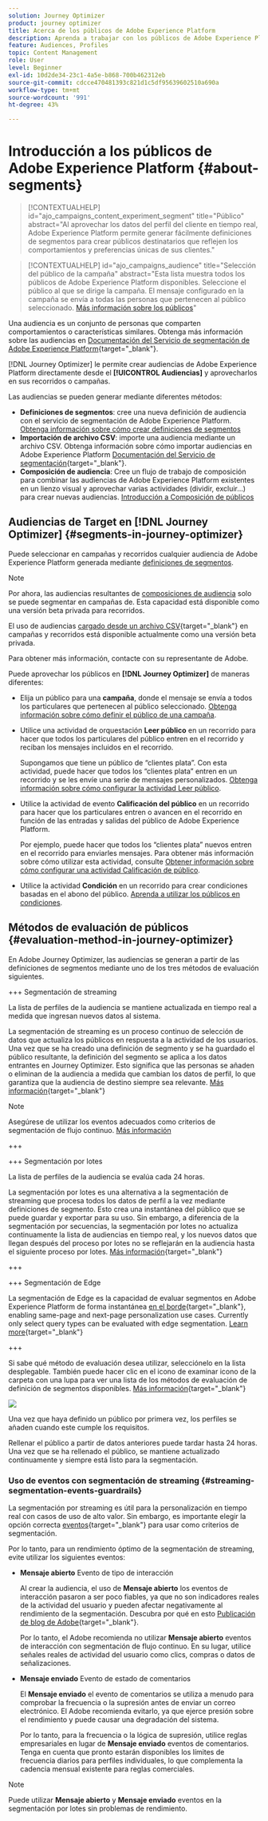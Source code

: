 ```yaml
---
solution: Journey Optimizer
product: journey optimizer
title: Acerca de los públicos de Adobe Experience Platform
description: Aprenda a trabajar con los públicos de Adobe Experience Platform
feature: Audiences, Profiles
topic: Content Management
role: User
level: Beginner
exl-id: 10d2de34-23c1-4a5e-b868-700b462312eb
source-git-commit: cdcce470481393c821d1c5df95639602510a690a
workflow-type: tm+mt
source-wordcount: '991'
ht-degree: 43%

---
```


# Introducción a los públicos de Adobe Experience Platform {#about-segments}

>[!CONTEXTUALHELP]
>id="ajo_campaigns_content_experiment_segment"
>title="Público"
>abstract="Al aprovechar los datos del perfil del cliente en tiempo real, Adobe Experience Platform permite generar fácilmente definiciones de segmentos para crear públicos destinatarios que reflejen los comportamientos y preferencias únicas de sus clientes."

>[!CONTEXTUALHELP]
>id="ajo_campaigns_audience"
>title="Selección del público de la campaña"
>abstract="Esta lista muestra todos los públicos de Adobe Experience Platform disponibles. Seleccione el público al que se dirige la campaña. El mensaje configurado en la campaña se envía a todas las personas que pertenecen al público seleccionado. [Más información sobre los públicos](../audience/about-audiences.md)"

Una audiencia es un conjunto de personas que comparten comportamientos o características similares. Obtenga más información sobre las audiencias en [Documentación del Servicio de segmentación de Adobe Experience Platform](https://experienceleague.adobe.com/docs/experience-platform/segmentation/home.html?lang=es){target="_blank"}.

[!DNL Journey Optimizer] le permite crear audiencias de Adobe Experience Platform directamente desde el **[!UICONTROL Audiencias]** y aprovecharlos en sus recorridos o campañas.

Las audiencias se pueden generar mediante diferentes métodos:

* **Definiciones de segmentos**: cree una nueva definición de audiencia con el servicio de segmentación de Adobe Experience Platform. [Obtenga información sobre cómo crear definiciones de segmentos](creating-a-segment-definition.md)
* **Importación de archivo CSV**: importe una audiencia mediante un archivo CSV. Obtenga información sobre cómo importar audiencias en Adobe Experience Platform [Documentación del Servicio de segmentación](https://experienceleague.adobe.com/docs/experience-platform/segmentation/ui/overview.html#import-audience){target="_blank"}.
* **Composición de audiencia**: Cree un flujo de trabajo de composición para combinar las audiencias de Adobe Experience Platform existentes en un lienzo visual y aprovechar varias actividades (dividir, excluir...) para crear nuevas audiencias. [Introducción a Composición de públicos](get-started-audience-orchestration.md)

## Audiencias de Target en [!DNL Journey Optimizer] {#segments-in-journey-optimizer}

Puede seleccionar en campañas y recorridos cualquier audiencia de Adobe Experience Platform generada mediante [definiciones de segmentos](../audience/creating-a-segment-definition.md).

>[!NOTE]
>
>Por ahora, las audiencias resultantes de [composiciones de audiencia](../audience/get-started-audience-orchestration.md) solo se puede segmentar en campañas de. Esta capacidad está disponible como una versión beta privada para recorridos.
>
>El uso de audiencias [cargado desde un archivo CSV](https://experienceleague.adobe.com/docs/experience-platform/segmentation/ui/overview.html#import-audience){target="_blank"} en campañas y recorridos está disponible actualmente como una versión beta privada.
>
>Para obtener más información, contacte con su representante de Adobe.

Puede aprovechar los públicos en **[!DNL Journey Optimizer]** de maneras diferentes:

* Elija un público para una **campaña**, donde el mensaje se envía a todos los particulares que pertenecen al público seleccionado. [Obtenga información sobre cómo definir el público de una campaña](../campaigns/create-campaign.md#define-the-audience-audience).

* Utilice una actividad de orquestación **Leer público** en un recorrido para hacer que todos los particulares del público entren en el recorrido y reciban los mensajes incluidos en el recorrido.

  Supongamos que tiene un público de “clientes plata”. Con esta actividad, puede hacer que todos los “clientes plata” entren en un recorrido y se les envíe una serie de mensajes personalizados. [Obtenga información sobre cómo configurar la actividad Leer público](../building-journeys/read-audience.md#configuring-segment-trigger-activity).

* Utilice la actividad de evento **Calificación del público** en un recorrido para hacer que los particulares entren o avancen en el recorrido en función de las entradas y salidas del público de Adobe Experience Platform.

  Por ejemplo, puede hacer que todos los “clientes plata” nuevos entren en el recorrido para enviarles mensajes. Para obtener más información sobre cómo utilizar esta actividad, consulte [Obtener información sobre cómo configurar una actividad Calificación de público](../building-journeys/audience-qualification-events.md).

* Utilice la actividad **Condición** en un recorrido para crear condiciones basadas en el abono del público. [Aprenda a utilizar los públicos en condiciones](../building-journeys/condition-activity.md#using-a-segment).

## Métodos de evaluación de públicos {#evaluation-method-in-journey-optimizer}

En Adobe Journey Optimizer, las audiencias se generan a partir de las definiciones de segmentos mediante uno de los tres métodos de evaluación siguientes.

+++ Segmentación de streaming

La lista de perfiles de la audiencia se mantiene actualizada en tiempo real a medida que ingresan nuevos datos al sistema.

La segmentación de streaming es un proceso continuo de selección de datos que actualiza los públicos en respuesta a la actividad de los usuarios. Una vez que se ha creado una definición de segmento y se ha guardado el público resultante, la definición del segmento se aplica a los datos entrantes en Journey Optimizer. Esto significa que las personas se añaden o eliminan de la audiencia a medida que cambian los datos de perfil, lo que garantiza que la audiencia de destino siempre sea relevante. [Más información](https://experienceleague.adobe.com/docs/experience-platform/segmentation/ui/streaming-segmentation.html){target="_blank"}

>[!NOTE]
>
>Asegúrese de utilizar los eventos adecuados como criterios de segmentación de flujo continuo. [Más información](#streaming-segmentation-events-guardrails)

+++

+++ Segmentación por lotes

La lista de perfiles de la audiencia se evalúa cada 24 horas.

La segmentación por lotes es una alternativa a la segmentación de streaming que procesa todos los datos de perfil a la vez mediante definiciones de segmento. Esto crea una instantánea del público que se puede guardar y exportar para su uso. Sin embargo, a diferencia de la segmentación por secuencias, la segmentación por lotes no actualiza continuamente la lista de audiencias en tiempo real, y los nuevos datos que llegan después del proceso por lotes no se reflejarán en la audiencia hasta el siguiente proceso por lotes. [Más información](https://experienceleague.adobe.com/docs/experience-platform/segmentation/home.html#batch){target="_blank"}

+++

+++ Segmentación de Edge

La segmentación de Edge es la capacidad de evaluar segmentos en Adobe Experience Platform de forma instantánea [en el borde](https://experienceleague.adobe.com/docs/experience-platform/edge/home.html?lang=es){target="_blank"}, enabling same-page and next-page personalization use cases. Currently only select query types can be evaluated with edge segmentation. [Learn more](https://experienceleague.adobe.com/docs/experience-platform/segmentation/ui/edge-segmentation.html#query-types){target="_blank"}

+++

Si sabe qué método de evaluación desea utilizar, selecciónelo en la lista desplegable. También puede hacer clic en el icono de examinar icono de la carpeta con una lupa para ver una lista de los métodos de evaluación de definición de segmentos disponibles. [Más información](https://experienceleague.adobe.com/docs/experience-platform/segmentation/ui/segment-builder.html#segment-properties){target="_blank"}

![](assets/evaluation-methods.png)

<!--The determination between batch segmentation and streaming segmentation is made by the system for each audience, based on the complexity and the cost of evaluating the segment definition rule. You can view the evaluation method for each audience in the **[!UICONTROL Evaluation method]** column of the audience list.
    
![](assets/evaluation-method.png)

>[!NOTE]
>
>If the **[!UICONTROL Evaluation method]** column does not display, you  need to add it using configuration button on the top right of the list.-->

Una vez que haya definido un público por primera vez, los perfiles se añaden cuando este cumple los requisitos.

Rellenar el público a partir de datos anteriores puede tardar hasta 24 horas. Una vez que se ha rellenado el público, se mantiene actualizado continuamente y siempre está listo para la segmentación.

### Uso de eventos con segmentación de streaming {#streaming-segmentation-events-guardrails}

La segmentación por streaming es útil para la personalización en tiempo real con casos de uso de alto valor. Sin embargo, es importante elegir la opción correcta [eventos](https://experienceleague.adobe.com/docs/experience-platform/segmentation/ui/segment-builder.html#events){target="_blank"} para usar como criterios de segmentación.

Por lo tanto, para un rendimiento óptimo de la segmentación de streaming, evite utilizar los siguientes eventos:

* **Mensaje abierto** Evento de tipo de interacción

  Al crear la audiencia, el uso de **Mensaje abierto** los eventos de interacción pasaron a ser poco fiables, ya que no son indicadores reales de la actividad del usuario y pueden afectar negativamente al rendimiento de la segmentación. Descubra por qué en esto [Publicación de blog de Adobe](https://blog.adobe.com/en/publish/2021/06/24/what-apples-mail-privacy-protection-means-for-email-marketers){target="_blank"}.

  Por lo tanto, el Adobe recomienda no utilizar **Mensaje abierto** eventos de interacción con segmentación de flujo continuo. En su lugar, utilice señales reales de actividad del usuario como clics, compras o datos de señalizaciones.

* **Mensaje enviado** Evento de estado de comentarios

  El **Mensaje enviado** el evento de comentarios se utiliza a menudo para comprobar la frecuencia o la supresión antes de enviar un correo electrónico. El Adobe recomienda evitarlo, ya que ejerce presión sobre el rendimiento y puede causar una degradación del sistema.

  Por lo tanto, para la frecuencia o la lógica de supresión, utilice reglas empresariales en lugar de **Mensaje enviado** eventos de comentarios. Tenga en cuenta que pronto estarán disponibles los límites de frecuencia diarios para perfiles individuales, lo que complementa la cadencia mensual existente para reglas comerciales.

>[!NOTE]
>
>Puede utilizar **Mensaje abierto** y **Mensaje enviado** eventos en la segmentación por lotes sin problemas de rendimiento.
